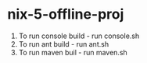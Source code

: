 # nix-5-offline-proj

1. To run console build - run console.sh
2. To run ant build - run ant.sh
3. To run maven buil - run maven.sh
